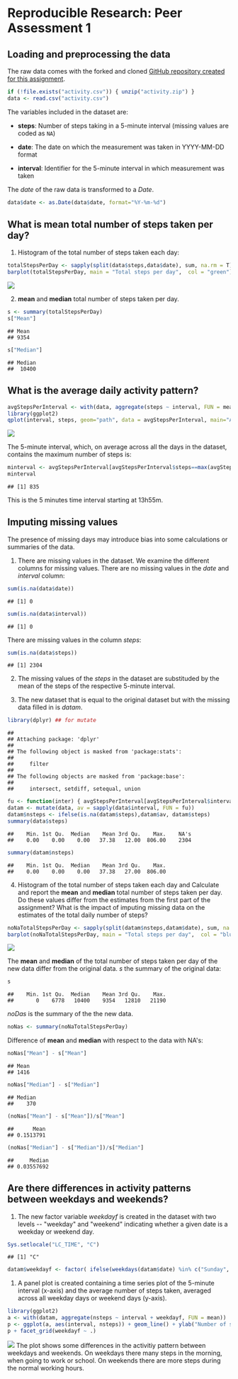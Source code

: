 # Reproducible Research: Peer Assessment 1


## Loading and preprocessing the data
The raw data comes with the forked and cloned 
[GitHub repository created for this
assignment](http://github.com/rdpeng/RepData_PeerAssessment1).


```r
if (!file.exists("activity.csv")) { unzip("activity.zip") }
data <- read.csv("activity.csv")
```

The variables included in the dataset are:

* **steps**: Number of steps taking in a 5-minute interval (missing
    values are coded as `NA`)

* **date**: The date on which the measurement was taken in YYYY-MM-DD
    format

* **interval**: Identifier for the 5-minute interval in which
    measurement was taken
    
The *date* of the raw data is transformed to a *Date*.

```r
data$date <- as.Date(data$date, format="%Y-%m-%d")
```

## What is mean total number of steps taken per day?
1. Histogram of the total number of steps taken each day:

```r
totalStepsPerDay <- sapply(split(data$steps,data$date), sum, na.rm = T)
barplot(totalStepsPerDay, main = "Total steps per day",  col = "green")
```

![](./PA1_template_files/figure-html/unnamed-chunk-3-1.png) 

2. **mean** and **median** total number of steps taken per day. 


```r
s <- summary(totalStepsPerDay)
s["Mean"]
```

```
## Mean 
## 9354
```

```r
s["Median"]
```

```
## Median 
##  10400
```

## What is the average daily activity pattern?


```r
avgStepsPerInterval <- with(data, aggregate(steps ~ interval, FUN = mean, na.rm = T))
library(ggplot2)
qplot(interval, steps, geom="path", data = avgStepsPerInterval, main="Avg number of steps per 5 minute intervall")
```

![](./PA1_template_files/figure-html/unnamed-chunk-5-1.png) 

The 5-minute interval, which, on average across all the days in the dataset, contains the maximum number of steps is:


```r
minterval <- avgStepsPerInterval[avgStepsPerInterval$steps==max(avgStepsPerInterval$steps),1]
minterval
```

```
## [1] 835
```

This is the 5 minutes time interval starting at  13h55m.

## Imputing missing values
The presence of missing days may introduce
bias into some calculations or summaries of the data.

1. There are missing values in the dataset. We examine the different columns for missing values. There are no missing values in the *date* and *interval* column:


```r
sum(is.na(data$date))
```

```
## [1] 0
```

```r
sum(is.na(data$interval))
```

```
## [1] 0
```

There are missing values in the column *steps*:

```r
sum(is.na(data$steps))
```

```
## [1] 2304
```

2. The missing values of the *steps* in the dataset are substituded by the mean of the steps of the respective 5-minute interval.

3. The new dataset that is equal to the original dataset but with the missing data filled in is *datam*.


```r
library(dplyr) ## for mutate
```

```
## 
## Attaching package: 'dplyr'
## 
## The following object is masked from 'package:stats':
## 
##     filter
## 
## The following objects are masked from 'package:base':
## 
##     intersect, setdiff, setequal, union
```

```r
fu <- function(inter) { avgStepsPerInterval[avgStepsPerInterval$interval == inter,2] }
datam <- mutate(data, av = sapply(data$interval, FUN = fu))
datam$nsteps <- ifelse(is.na(datam$steps),datam$av, datam$steps)
summary(data$steps)
```

```
##    Min. 1st Qu.  Median    Mean 3rd Qu.    Max.    NA's 
##    0.00    0.00    0.00   37.38   12.00  806.00    2304
```

```r
summary(datam$nsteps)
```

```
##    Min. 1st Qu.  Median    Mean 3rd Qu.    Max. 
##    0.00    0.00    0.00   37.38   27.00  806.00
```

4. Histogram of the total number of steps taken each day and Calculate and report the **mean** and **median** total number of steps taken per day. Do these values differ from the estimates from the first part of the assignment? What is the impact of imputing missing data on the estimates of the total daily number of steps?


```r
noNaTotalStepsPerDay <- sapply(split(datam$nsteps,datam$date), sum, na.rm = T)
barplot(noNaTotalStepsPerDay, main = "Total steps per day",  col = "blue")
```

![](./PA1_template_files/figure-html/unnamed-chunk-10-1.png) 

The **mean** and **median** of the total number of steps taken per day of the new data differ from the original data. 
*s* the summary of the original data:

```r
s
```

```
##    Min. 1st Qu.  Median    Mean 3rd Qu.    Max. 
##       0    6778   10400    9354   12810   21190
```
*noDas* is the summary of the the new data.

```r
noNas <- summary(noNaTotalStepsPerDay)
```

Difference of **mean** and **median** with respect to the data with NA's:

```r
noNas["Mean"] - s["Mean"]
```

```
## Mean 
## 1416
```

```r
noNas["Median"] - s["Median"]
```

```
## Median 
##    370
```

```r
(noNas["Mean"] - s["Mean"])/s["Mean"]
```

```
##      Mean 
## 0.1513791
```

```r
(noNas["Median"] - s["Median"])/s["Median"]
```

```
##     Median 
## 0.03557692
```

## Are there differences in activity patterns between weekdays and weekends?

1. The new factor variable *weekdayf* is created in the dataset with two levels -- "weekday" and "weekend" indicating whether a given date is a weekday or weekend day.

```r
Sys.setlocale("LC_TIME", "C")
```

```
## [1] "C"
```

```r
datam$weekdayf <- factor( ifelse(weekdays(datam$date) %in% c("Sunday", "Saturday"), "weekend", "weekday"))
```

1. A panel plot is created containing a time series plot of the 5-minute interval (x-axis) and the average number of steps taken, averaged across all weekday days or weekend days (y-axis). 


```r
library(ggplot2)
a <- with(datam, aggregate(nsteps ~ interval + weekdayf, FUN = mean))
p <- ggplot(a, aes(interval, nsteps)) + geom_line() + ylab("Number of steps") +xlab("Interval") + ggtitle("Avg number of steps per 5 minute intervall")
p + facet_grid(weekdayf ~ .)
```

![](./PA1_template_files/figure-html/unnamed-chunk-15-1.png) 
The plot shows some differences in the activitiy pattern between weekdays and weekends.
On weekdays there many steps in the morning, when going to work or school. 
On weekends there are more steps during the normal working hours.

